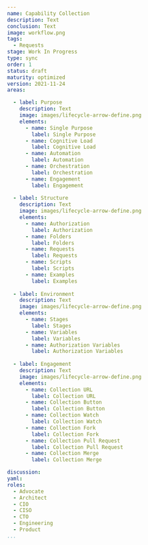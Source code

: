 ```yaml
---
name: Capability Collection
description: Text
conclusion: Text
image: workflow.png
tags:
  - Requests
stage: Work In Progress
type: sync
order: 1
status: draft
maturity: optimized
version: 2021-11-24
areas:  

  - label: Purpose
    description: Text
    image: images/lifecycle-arrow-define.png
    elements:
      - name: Single Purpose
        label: Single Purpose
      - name: Cognitive Load
        label: Cognitive Load    
      - name: Automation
        label: Automation       
      - name: Orchestration
        label: Orchestration
      - name: Engagement
        label: Engagement       
        
  - label: Structure
    description: Text
    image: images/lifecycle-arrow-define.png
    elements:
      - name: Authorization
        label: Authorization
      - name: Folders
        label: Folders                    
      - name: Requests
        label: Requests
      - name: Scripts
        label: Scripts        
      - name: Examples
        label: Examples  
        
  - label: Environment
    description: Text
    image: images/lifecycle-arrow-define.png
    elements:
      - name: Stages
        label: Stages        
      - name: Variables
        label: Variables
      - name: Authorization Variables
        label: Authorization Variables                      
        
  - label: Engagement
    description: Text
    image: images/lifecycle-arrow-define.png
    elements:
      - name: Collection URL
        label: Collection URL
      - name: Collection Button
        label: Collection Button
      - name: Collection Watch
        label: Collection Watch
      - name: Collection Fork
        label: Collection Fork
      - name: Collection Pull Request
        label: Collection Pull Request 
      - name: Collection Merge
        label: Collection Merge       

discussion: 
yaml: 
roles:
  - Advocate
  - Architect
  - CIO
  - CISO
  - CTO
  - Engineering
  - Product
...
```

